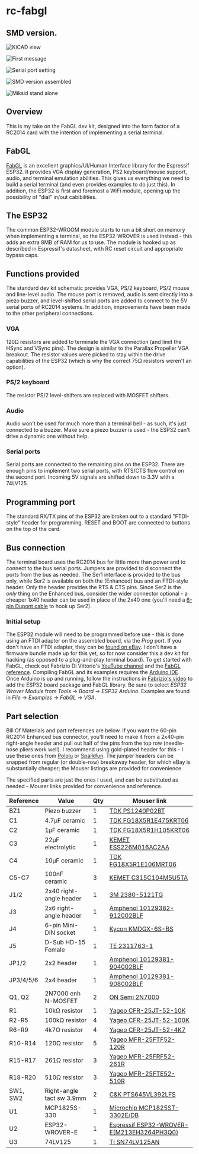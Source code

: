 # rc-fabgl

## SMD version.
![KiCAD view](https://github.com/ZegarNotAvailable/rc-fabgl/blob/main/SMD-version/rc-fabgl-SMD/img/rc-fabgl-12.jpg)

![First message](https://github.com/ZegarNotAvailable/rc-fabgl/blob/main/SMD-version/rc-fabgl-SMD/img/RC-FABGL-FIRST.jpg)

![Serial port setting](https://github.com/ZegarNotAvailable/rc-fabgl/blob/main/SMD-version/rc-fabgl-SMD/img/SERIAL-PORT-SET.jpg)

![SMD version assembled](https://github.com/ZegarNotAvailable/rc-fabgl/blob/main/SMD-version/rc-fabgl-SMD/img/RC-FABGL-CA80.jpg)

![Miksid stand alone](https://github.com/ZegarNotAvailable/rc-fabgl/blob/main/SMD-version/rc-fabgl-SMD/img/MIKSID-STAND-ALONE.jpg)

## Overview
This is my take on the FabGL dev kit, designed into the form factor of a RC2014 card with the intention of implementing a serial terminal.

## FabGL
[FabGL](http://www.fabglib.org/) is an excellent graphics/UI/Human Interface library for the Espressif ESP32. It provides VGA display generation, PS2 keyboard/mouse support, audio, and terminal emulation abilities. This gives us everything we need to build a serial terminal (and even provides examples to do just this). In addition, the ESP32 is first and foremost a WiFi module, opening up the possibility of "dial" in/out cabibilities.

## The ESP32
The common ESP32-WROOM module starts to run a bit short on memory when implementing a terminal, so the ESP32-WROVER is used instead - this adds an extra 8MB of RAM for us to use. The module is hooked up as described in Espressif's datasheet, with RC reset circuit and appropriate bypass caps.

## Functions provided
The standard dev kit schematic provides VGA, PS/2 keyboard, PS/2 mouse and line-level audio. The mouse port is removed, audio is sent directly into a piezo buzzer, and level-shifted serial ports are added to connect to the 5V serial ports of RC2014 systems. In addition, improvements have been made to the other peripheral connections.

### VGA
120Ω resistors are added to terminate the VGA connection (and limit the HSync and VSync pins). The design is similar to the Parallax Propeller VGA breakout. The resistor values were picked to stay within the drive capabilities of the ESP32 (which is why the correct 75Ω resistors weren't an option).

### PS/2 keyboard
The resistor PS/2 level-shifters are replaced with MOSFET shifters.

### Audio
Audio won't be used for much more than a terminal bell - as such, it's just connected to a buzzer. Make sure a piezo buzzer is used - the ESP32 can't drive a dynamic one without help.

### Serial ports
Serial ports are connected to the remaining pins on the ESP32. There are enough pins to implement two serial ports, with RTS/CTS flow control on the second port. Incoming 5V signals are shifted down to 3.3V with a 74LV125.

## Programming port
The standard RX/TX pins of the ESP32 are broken out to a standard "FTDI-style" header for programming. RESET and BOOT are connected to buttons on the top of the card.

## Bus connection
The terminal board uses the RC2014 bus for little more than power and to connect to the bus serial ports. Jumpers are provided to disconnect the ports from the bus as needed. The Ser1 interface is provided to the bus only, while Ser2 is available on both the (Enhanced) bus and an FTDI-style header. Only the header provides the RTS & CTS pins. Since Ser2 is the *only* thing on the Enhanced bus, consider the wider connector optional - a cheaper 1x40 header can be used in place of the 2x40 one (you'll need a [6-pin Dupont cable](https://www.ebay.com/sch/i.html?_nkw=6+pin+dupont+cable) to hook up Ser2).

### Initial setup
The ESP32 module will need to be programmed before use - this is done using an FTDI adapter on the assembled board, via the *Prog* port. If you don't have an FTDI adapter, they can be [found on eBay](https://www.ebay.com/sch/i.html?_nkw=ftdi+adapter). I don't have a firmware bundle made up for this yet, so for now consider this a dev kit for hacking (as opposed to a plug-and-play terminal board). To get started with FabGL, check out Fabrizio Di Vittorio's [YouTube channel](https://www.youtube.com/user/fdivitto/videos) and the [FabGL reference](http://www.fabglib.org/). Compiling FabGL and its examples requires the [Arduino IDE](https://www.arduino.cc/en/software). Once Arduino is up and running, follow the instructions in [Fabrizio's video](https://www.youtube.com/watch?v=8OTaPQlSTas) to add the ESP32 board package and FabGL library. Be sure to select *ESP32 Wrover Module* from *Tools* → *Board* → *ESP32 Arduino*. Examples are found in *File* → *Examples* → *FabGL* → *VGA*. 

## Part selection
Bill Of Materials and part references are below. If you want the 60-pin RC2014 Enhanced bus connector, you'll need to make it from a 2x40-pin right-angle header and pull out half of the pins from the top row (needle-nose pliers work well). I recommend using gold-plated header for this - I use these ones from [Pololu](https://www.pololu.com/product/2668) or [Sparkfun](https://www.sparkfun.com/products/12792). The jumper headers can be snapped from regular (or double-row) breakaway header, for which eBay is substantially cheaper; the Mouser listings are provided for convenience.

The specified parts are just the ones I used, and can be substituted as needed - Mouser links provided for convenience and reference.

| Reference | Value | Qty | Mouser link |
| --------- | ----- | --- | ----------- |
| BZ1 | Piezo buzzer | 1 | [TDK PS1240P02BT](https://www.mouser.com/ProductDetail/810-PS1240P02BT) |
| C1 | 4.7μF ceramic | 1 | [TDK FG18X5R1E475KRT06](https://www.mouser.com/ProductDetail/FG18X5R1E475KRT06) |
| C2 | 1μF ceramic | 1 | [TDK FG18X5R1H105KRT06](https://www.mouser.com/ProductDetail/FG18X5R1H105KRT06) |
| C3 | 22μF electrolytic | 1 | [KEMET ESS226M016AC2AA](https://www.mouser.com/ProductDetail/ESS226M016AC2AA/) |
| C4 | 10μF ceramic | 1 | [TDK FG18X5R1E106MRT06](https://www.mouser.com/ProductDetail/FG18X5R1E106MRT06) |
| C5-C7 | 100nF ceramic | 3 | [KEMET C315C104M5U5TA](https://www.mouser.com/ProductDetail/C315C104M5U5TA7303) |
| J1/2 | 2x40 right-angle header | 1 | [3M 2380-5121TG](https://www.mouser.com/ProductDetail/2380-5121TG) |
| J3 | 2x6 right-angle header | 1 | [Amphenol 10129382-912002BLF](https://www.mouser.com/ProductDetail/10129382-912002BLF) |
| J4 | 6-pin Mini-DIN socket | 1 | [Kycon KMDGX-6S-BS](https://www.mouser.com/ProductDetail/806-KMDGX-6S-BS) |
| J5 | D-Sub HD-15 Female | 1 | [TE 2311763-1](https://www.mouser.com/ProductDetail/571-2311763-1) |
| JP1/2 | 2x2 header | 1 | [Amphenol 10129381-904002BLF](https://www.mouser.com/ProductDetail/10129381-904002BLF) |
| JP3/4/5/6 | 2x4 header | 1 | [Amphenol 10129381-908002BLF](https://www.mouser.com/ProductDetail/10129381-908002BLF) |
| Q1, Q2 | 2N7000 enh N-MOSFET | 2 | [ON Semi 2N7000](https://www.mouser.com/ProductDetail/2N7000) |
| R1 | 10kΩ resistor | 1 | [Yageo CFR-25JT-52-10K](https://www.mouser.com/ProductDetail/CFR-25JT-52-10K) |
| R2-R5 | 100kΩ resistor | 4 | [Yageo CFR-25JT-52-100K](https://www.mouser.com/ProductDetail/CFR-25JT-52-100K) |
| R6-R9 | 4k7Ω resistor | 4 | [Yageo CFR-25JT-52-4K7](https://www.mouser.com/ProductDetail/CFR-25JT-52-4K7) |
| R10-R14 | 120Ω resistor | 5 | [Yageo MFR-25FTF52-120R](https://www.mouser.com/ProductDetail/603-MFR-25FTF52-120R) |
| R15-R17 | 261Ω resistor | 3 | [Yageo MFR-25FRF52-261R](https://www.mouser.com/ProductDetail/603-MFR-25FRF52-261R) |
| R18-R20 | 510Ω resistor | 3 | [Yageo MFR-25FTE52-510R](https://www.mouser.com/ProductDetail/603-MFR-25FTE52-510R) |
| SW1, SW2 | Right-angle tact sw 3.9mm | 2 | [C&K PTS645VL392LFS](https://www.mouser.com/ProductDetail/611-PTS645VL392) |
| U1 | MCP1825S-330 | 1 | [Microchip MCP1825ST-3302E/DB](https://www.mouser.com/ProductDetail/579-MCP1825ST3302EDB) |
| U2 | ESP32-WROVER-E | 1 | [Espressif ESP32-WROVER-E(M213EH3264PH3Q0)](https://www.mouser.com/ProductDetail/356-ESP32WRVE23264PC) |
| U3 | 74LV125 | 1 | [TI SN74LV125AN](https://www.mouser.com/ProductDetail/595-SN74LV125AN) |